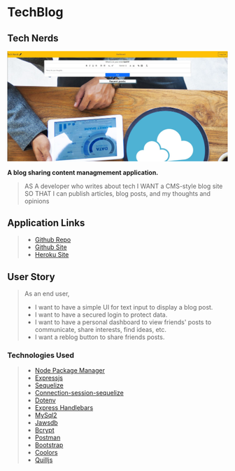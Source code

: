 # TechBlog

## **Tech Nerds**

![TechNerdsocialmediablog](public/images/TechNerds.JPG)

**A blog sharing content managmement application.**

>AS A developer who writes about tech
I WANT a CMS-style blog site
SO THAT I can publish articles, blog posts, and my thoughts and opinions

## Application Links

>* [Github Repo](https://github.com/SarahKubik/TechNerds.git)
>* [Github Site](https://sarahkubik.github.io/TechNerds/)
>* [Heroku Site](https://technerds.herokuapp.com/)</li>

## User Story

>As an end user,
>
>* I want to have a simple UI for text input to display a blog post.
>* I want to have a secured login to protect data.
>* I want to have a personal dashboard to view friends' posts to communicate, share interests, find ideas, etc.
>* I want a reblog button to share friends posts.

### Technologies Used
>
>* [Node Package Manager](https://nodejs.org)
>* [Expressjs](https://expressjs.com)
>* [Sequelize](https://sequelize.org)
>* [Connection-session-sequelize](https://www.npmjs.com/package/connect-session-sequelize)
>* [Dotenv](https://www.npmjs.com/package/dotenv)
>* [Express Handlebars](https://www.npmjs.com/package/express-handlebars)
>* [MySql2](https://www.npmjs.com/package/mysql2)
>* [Jawsdb](https://www.jawsdb.com/)
>* [Bcrypt](https://www.npmjs.com/package/bcrypt)
>* [Postman](https://www.postman.com)
>* [Bootstrap](https://getbootstrap.com)
>* [Coolors](https://coolors.co)
>* [Quilljs](https://quilljs.com)
